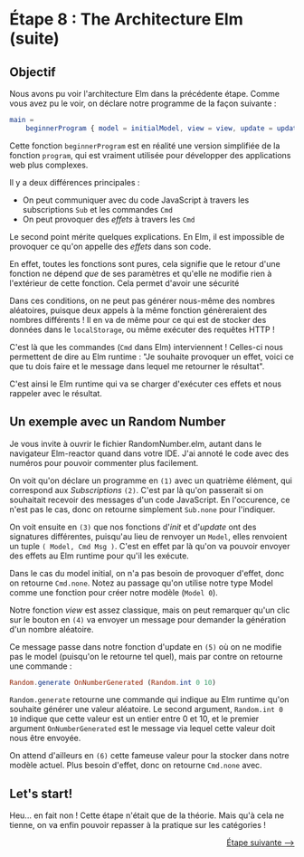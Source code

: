 # Étape 8 : The Architecture Elm (suite)

## Objectif

Nous avons pu voir l'architecture Elm dans la précédente étape. Comme vous avez pu le voir, on déclare notre programme de la façon suivante :

```elm
main =
    beginnerProgram { model = initialModel, view = view, update = update }
```

Cette fonction `beginnerProgram` est en réalité une version simplifiée de la fonction `program`, qui est vraiment utilisée pour développer des applications web plus complexes.

Il y a deux différences principales : 

 - On peut communiquer avec du code JavaScript 
 à travers les subscriptions `Sub` et les commandes `Cmd` 
 - On peut provoquer des *effets* à travers les `Cmd`
 
Le second point mérite quelques explications. En Elm, il est impossible de provoquer ce qu'on appelle des *effets* dans son code. 
 
En effet, toutes les fonctions sont pures, cela signifie que le retour d'une fonction ne dépend *que* de ses paramètres et qu'elle ne modifie rien à l'extérieur de cette fonction. Cela permet d'avoir une sécurité 
 
Dans ces conditions, on ne peut pas générer nous-même des nombres aléatoires, puisque deux appels à la même fonction génèreraient des nombres différents ! Il en va de même pour ce qui est de stocker des données dans le `localStorage`, ou même exécuter des requêtes HTTP !
 
C'est là que les commandes (`Cmd` dans Elm) interviennent ! Celles-ci nous permettent de dire au Elm runtime : "Je souhaite provoquer un effet, voici ce que tu dois faire et le message dans lequel me retourner le résultat". 
 
C'est ainsi le Elm runtime qui va se charger d'exécuter ces effets et nous rappeler avec le résultat.


## Un exemple avec un Random Number

Je vous invite à ouvrir le fichier RandomNumber.elm, autant dans le navigateur Elm-reactor quand dans votre IDE. J'ai annoté le code avec des numéros pour pouvoir commenter plus facilement.

On voit qu'on déclare un programme en `(1)` avec un quatrième élément, qui correspond aux *Subscriptions* `(2)`. C'est par là qu'on passerait si on souhaitait recevoir des messages d'un code JavaScript. En l'occurence, ce n'est pas le cas, donc on retourne simplement `Sub.none` pour l'indiquer.

On voit ensuite en `(3)` que nos fonctions d'*init* et d'*update* ont des signatures différentes, puisqu'au lieu de renvoyer un `Model`, elles renvoient un tuple `( Model, Cmd Msg )`. C'est en effet par là qu'on va pouvoir envoyer des effets au Elm runtime pour qu'il les exécute.

Dans le cas du model initial, on n'a pas besoin de provoquer d'effet, donc on retourne `Cmd.none`. Notez au passage qu'on utilise notre type Model comme une fonction pour créer notre modèle (`Model 0`).

Notre fonction *view* est assez classique, mais on peut remarquer qu'un clic sur le bouton en `(4)` va envoyer un message pour demander la génération d'un nombre aléatoire.

Ce message passe dans notre fonction d'update en `(5)` où on ne modifie pas le model (puisqu'on le retourne tel quel), mais par contre on retourne une commande :

```elm
Random.generate OnNumberGenerated (Random.int 0 10)
```

`Random.generate` retourne une commande qui indique au Elm runtime qu'on souhaite générer une valeur aléatoire. Le second argument, `Random.int 0 10` indique que cette valeur est un entier entre 0 et 10, et le premier argument `OnNumberGenerated` est le message via lequel cette valeur doit nous être envoyée.

On attend d'ailleurs en `(6)` cette fameuse valeur pour la stocker dans notre modèle actuel. Plus besoin d'effet, donc on retourne `Cmd.none` avec.


## Let's start!

Heu... en fait non ! Cette étape n'était que de la théorie. Mais qu'à cela ne tienne, on va enfin pouvoir repasser à la pratique sur les catégories !


<div style="text-align: right;"><a href="../Step9">Étape suivante --&gt;</a></div>